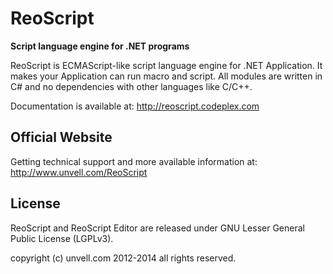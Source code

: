 ReoScript
=========
**Script language engine for .NET programs**

ReoScript is ECMAScript-like script language engine for .NET Application. It makes your Application can run macro and script. All modules are written in C# and no dependencies with other languages like C/C++.

Documentation is available at: http://reoscript.codeplex.com

## Official Website

Getting technical support and more available information at:
http://www.unvell.com/ReoScript

## License

ReoScript and ReoScript Editor are released under GNU Lesser General Public License (LGPLv3).

copyright (c) unvell.com 2012-2014 all rights reserved.
